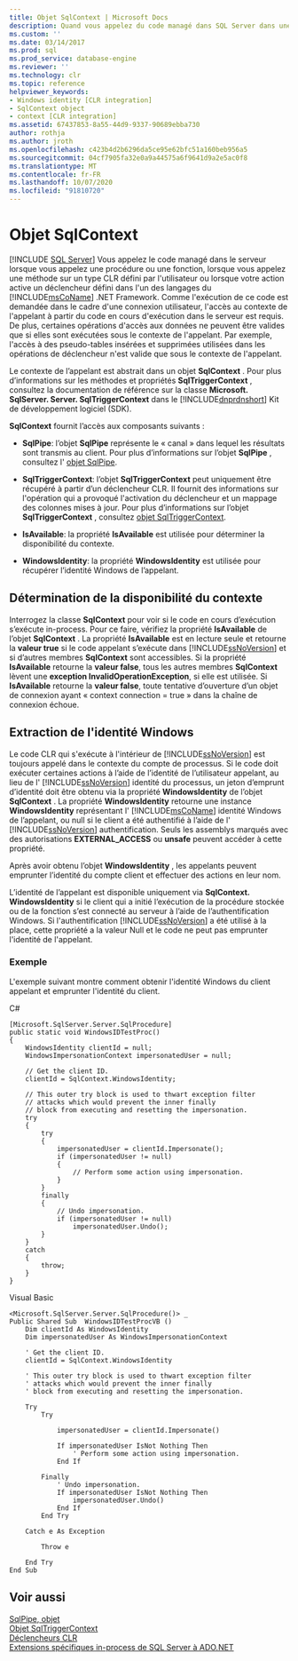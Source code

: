 ```yaml
---
title: Objet SqlContext | Microsoft Docs
description: Quand vous appelez du code managé dans SQL Server dans une connexion utilisateur, l’accès au contexte de l’appelant est abstrait dans un objet SqlContext.
ms.custom: ''
ms.date: 03/14/2017
ms.prod: sql
ms.prod_service: database-engine
ms.reviewer: ''
ms.technology: clr
ms.topic: reference
helpviewer_keywords:
- Windows identity [CLR integration]
- SqlContext object
- context [CLR integration]
ms.assetid: 67437853-8a55-44d9-9337-90689ebba730
author: rothja
ms.author: jroth
ms.openlocfilehash: c423b4d2b6296da5ce95e62bfc51a160beb956a5
ms.sourcegitcommit: 04cf7905fa32e0a9a44575a6f9641d9a2e5ac0f8
ms.translationtype: MT
ms.contentlocale: fr-FR
ms.lasthandoff: 10/07/2020
ms.locfileid: "91810720"
---
```

# <a name="sqlcontext-object"></a>Objet SqlContext
 [!INCLUDE [SQL Server](../../includes/applies-to-version/sqlserver.md)]
  Vous appelez le code managé dans le serveur lorsque vous appelez une procédure ou une fonction, lorsque vous appelez une méthode sur un type CLR défini par l'utilisateur ou lorsque votre action active un déclencheur défini dans l'un des langages du [!INCLUDE[msCoName](../../includes/msconame-md.md)] .NET Framework. Comme l'exécution de ce code est demandée dans le cadre d'une connexion utilisateur, l'accès au contexte de l'appelant à partir du code en cours d'exécution dans le serveur est requis. De plus, certaines opérations d'accès aux données ne peuvent être valides que si elles sont exécutées sous le contexte de l'appelant. Par exemple, l'accès à des pseudo-tables insérées et supprimées utilisées dans les opérations de déclencheur n'est valide que sous le contexte de l'appelant.  
  
 Le contexte de l’appelant est abstrait dans un objet **SqlContext** . Pour plus d’informations sur les méthodes et propriétés **SqlTriggerContext** , consultez la documentation de référence sur la classe **Microsoft. SqlServer. Server. SqlTriggerContext** dans le [!INCLUDE[dnprdnshort](../../includes/dnprdnshort-md.md)] Kit de développement logiciel (SDK).  
  
 **SqlContext** fournit l’accès aux composants suivants :  
  
-   **SqlPipe**: l’objet **SqlPipe** représente le « canal » dans lequel les résultats sont transmis au client. Pour plus d’informations sur l’objet **SqlPipe** , consultez l' [objet SqlPipe](../../relational-databases/clr-integration-data-access-in-process-ado-net/sqlpipe-object.md).  
  
-   **SqlTriggerContext**: l’objet **SqlTriggerContext** peut uniquement être récupéré à partir d’un déclencheur CLR. Il fournit des informations sur l'opération qui a provoqué l'activation du déclencheur et un mappage des colonnes mises à jour. Pour plus d’informations sur l’objet **SqlTriggerContext** , consultez [objet SqlTriggerContext](../../relational-databases/clr-integration-data-access-in-process-ado-net/sqltriggercontext-object.md).  
  
-   **IsAvailable**: la propriété **IsAvailable** est utilisée pour déterminer la disponibilité du contexte.  
  
-   **WindowsIdentity**: la propriété **WindowsIdentity** est utilisée pour récupérer l’identité Windows de l’appelant.  
  
## <a name="determining-context-availability"></a>Détermination de la disponibilité du contexte  
 Interrogez la classe **SqlContext** pour voir si le code en cours d’exécution s’exécute in-process. Pour ce faire, vérifiez la propriété **IsAvailable** de l’objet **SqlContext** . La propriété **IsAvailable** est en lecture seule et retourne la **valeur true** si le code appelant s’exécute dans [!INCLUDE[ssNoVersion](../../includes/ssnoversion-md.md)] et si d’autres membres **SqlContext** sont accessibles. Si la propriété **IsAvailable** retourne la **valeur false**, tous les autres membres **SqlContext** lèvent une **exception InvalidOperationException**, si elle est utilisée. Si **IsAvailable** retourne la **valeur false**, toute tentative d’ouverture d’un objet de connexion ayant « context connection = true » dans la chaîne de connexion échoue.  
  
## <a name="retrieving-windows-identity"></a>Extraction de l'identité Windows  
 Le code CLR qui s'exécute à l'intérieur de [!INCLUDE[ssNoVersion](../../includes/ssnoversion-md.md)] est toujours appelé dans le contexte du compte de processus. Si le code doit exécuter certaines actions à l’aide de l’identité de l’utilisateur appelant, au lieu de l' [!INCLUDE[ssNoVersion](../../includes/ssnoversion-md.md)] identité du processus, un jeton d’emprunt d’identité doit être obtenu via la propriété **WindowsIdentity** de l’objet **SqlContext** . La propriété **WindowsIdentity** retourne une instance **WindowsIdentity** représentant l' [!INCLUDE[msCoName](../../includes/msconame-md.md)] identité Windows de l’appelant, ou null si le client a été authentifié à l’aide de l' [!INCLUDE[ssNoVersion](../../includes/ssnoversion-md.md)] authentification. Seuls les assemblys marqués avec des autorisations **EXTERNAL_ACCESS** ou **unsafe** peuvent accéder à cette propriété.  
  
 Après avoir obtenu l’objet **WindowsIdentity** , les appelants peuvent emprunter l’identité du compte client et effectuer des actions en leur nom.  
  
 L’identité de l’appelant est disponible uniquement via **SqlContext. WindowsIdentity** si le client qui a initié l’exécution de la procédure stockée ou de la fonction s’est connecté au serveur à l’aide de l’authentification Windows. Si l'authentification [!INCLUDE[ssNoVersion](../../includes/ssnoversion-md.md)] a été utilisé à la place, cette propriété a la valeur Null et le code ne peut pas emprunter l'identité de l'appelant.  
  
### <a name="example"></a>Exemple  
 L'exemple suivant montre comment obtenir l'identité Windows du client appelant et emprunter l'identité du client.  
  
 C#  
  
```  
[Microsoft.SqlServer.Server.SqlProcedure]  
public static void WindowsIDTestProc()  
{  
    WindowsIdentity clientId = null;  
    WindowsImpersonationContext impersonatedUser = null;  
  
    // Get the client ID.  
    clientId = SqlContext.WindowsIdentity;  
  
    // This outer try block is used to thwart exception filter   
    // attacks which would prevent the inner finally   
    // block from executing and resetting the impersonation.  
    try  
    {  
        try  
        {  
            impersonatedUser = clientId.Impersonate();  
            if (impersonatedUser != null)  
            {  
                // Perform some action using impersonation.  
            }  
        }  
        finally  
        {  
            // Undo impersonation.  
            if (impersonatedUser != null)  
                impersonatedUser.Undo();  
        }  
    }  
    catch  
    {  
        throw;  
    }  
}  
```  
  
 Visual Basic  
  
```  
<Microsoft.SqlServer.Server.SqlProcedure()> _  
Public Shared Sub  WindowsIDTestProcVB ()  
    Dim clientId As WindowsIdentity  
    Dim impersonatedUser As WindowsImpersonationContext  
  
    ' Get the client ID.  
    clientId = SqlContext.WindowsIdentity  
  
    ' This outer try block is used to thwart exception filter   
    ' attacks which would prevent the inner finally   
    ' block from executing and resetting the impersonation.  
  
    Try  
        Try  
  
            impersonatedUser = clientId.Impersonate()  
  
            If impersonatedUser IsNot Nothing Then  
                ' Perform some action using impersonation.  
            End If  
  
        Finally  
            ' Undo impersonation.  
            If impersonatedUser IsNot Nothing Then  
                impersonatedUser.Undo()  
            End If  
        End Try  
  
    Catch e As Exception  
  
        Throw e  
  
    End Try  
End Sub  
```  
  
## <a name="see-also"></a>Voir aussi  
 [SqlPipe, objet](../../relational-databases/clr-integration-data-access-in-process-ado-net/sqlpipe-object.md)   
 [Objet SqlTriggerContext](../../relational-databases/clr-integration-data-access-in-process-ado-net/sqltriggercontext-object.md)   
 [Déclencheurs CLR](/dotnet/framework/data/adonet/sql/clr-triggers)   
 [Extensions spécifiques in-process de SQL Server à ADO.NET](../../relational-databases/clr-integration-data-access-in-process-ado-net/sql-server-in-process-specific-extensions-to-ado-net.md)  
  
